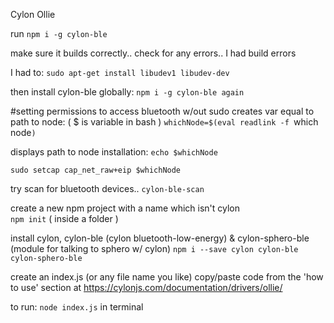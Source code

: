 Cylon Ollie

run
  `npm i -g cylon-ble`

make sure it builds correctly..
check for any errors.. I had build errors

I had to:
  `sudo apt-get install libudev1 libudev-dev`

then install cylon-ble globally:
  `npm i -g cylon-ble again`

#setting permissions to access bluetooth w/out sudo
creates var equal to path to node: ( $ is variable in bash )
  `whichNode=$(eval readlink -f `which node`)`

displays path to node installation:
`echo $whichNode`

`sudo setcap cap_net_raw+eip $whichNode`

try scan for bluetooth devices..
  `cylon-ble-scan`

create a new npm project with a name which isn't cylon  
  `npm init` ( inside a folder )

install cylon, cylon-ble (cylon bluetooth-low-energy) & cylon-sphero-ble (module for talking to sphero w/ cylon)
  `npm i --save cylon cylon-ble cylon-sphero-ble`

create an index.js (or any file name you like)
copy/paste code from the 'how to use' section at https://cylonjs.com/documentation/drivers/ollie/

to run:
  `node index.js` in terminal
